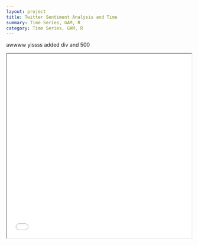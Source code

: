 ```yaml
---
layout: project
title: Twitter Sentiment Analysis and Time
summary: Time Series, GAM, R 
category: Time Series, GAM, R
---
```


awwww yissss
added div and 500
<div align="center">
<iframe
    width="500"
    height="500"
    src="../files/delta.html"
    frameborder="1px"
    allowfullscreen
></iframe>
</div>


